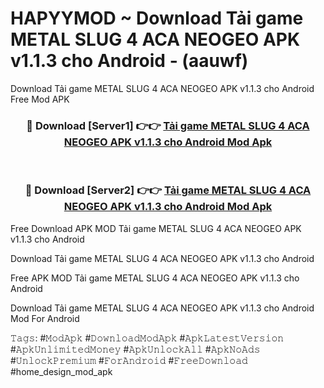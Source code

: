 # HAPYYMOD ~ Download Tải game METAL SLUG 4 ACA NEOGEO APK v1.1.3 cho Android - (aauwf)
Download Tải game METAL SLUG 4 ACA NEOGEO APK v1.1.3 cho Android Free Mod APK

<div align="center">
<h3>🔴 Download [Server1] 👉👉 <a href="https://apk-comot.site?title=Tải_game_METAL_SLUG_4_ACA_NEOGEO_APK_v1.1.3_cho_Android">Tải game METAL SLUG 4 ACA NEOGEO APK v1.1.3 cho Android Mod Apk</a></h3><br>

<h3>🔴 Download [Server2] 👉👉 <a href="https://apk-comot.site?title=Tải_game_METAL_SLUG_4_ACA_NEOGEO_APK_v1.1.3_cho_Android">Tải game METAL SLUG 4 ACA NEOGEO APK v1.1.3 cho Android Mod Apk</a></h3>
</div>


Free Download APK MOD Tải game METAL SLUG 4 ACA NEOGEO APK v1.1.3 cho Android

Download Tải game METAL SLUG 4 ACA NEOGEO APK v1.1.3 cho Android 

Free APK MOD Tải game METAL SLUG 4 ACA NEOGEO APK v1.1.3 cho Android 

Download Tải game METAL SLUG 4 ACA NEOGEO APK v1.1.3 cho Android Mod For Android

𝚃𝚊𝚐𝚜: #𝙼𝚘𝚍𝙰𝚙𝚔 #𝙳𝚘𝚠𝚗𝚕𝚘𝚊𝚍𝙼𝚘𝚍𝙰𝚙𝚔 #𝙰𝚙𝚔𝙻𝚊𝚝𝚎𝚜𝚝𝚅𝚎𝚛𝚜𝚒𝚘𝚗 #𝙰𝚙𝚔𝚄𝚗𝚕𝚒𝚖𝚒𝚝𝚎𝚍𝙼𝚘𝚗𝚎𝚢 #𝙰𝚙𝚔𝚄𝚗𝚕𝚘𝚌𝚔𝙰𝚕𝚕 #𝙰𝚙𝚔𝙽𝚘𝙰𝚍𝚜 #𝚄𝚗𝚕𝚘𝚌𝚔𝙿𝚛𝚎𝚖𝚒𝚞𝚖 #𝙵𝚘𝚛𝙰𝚗𝚍𝚛𝚘𝚒𝚍 #𝙵𝚛𝚎𝚎𝙳𝚘𝚠𝚗𝚕𝚘𝚊𝚍 #home_design_mod_apk